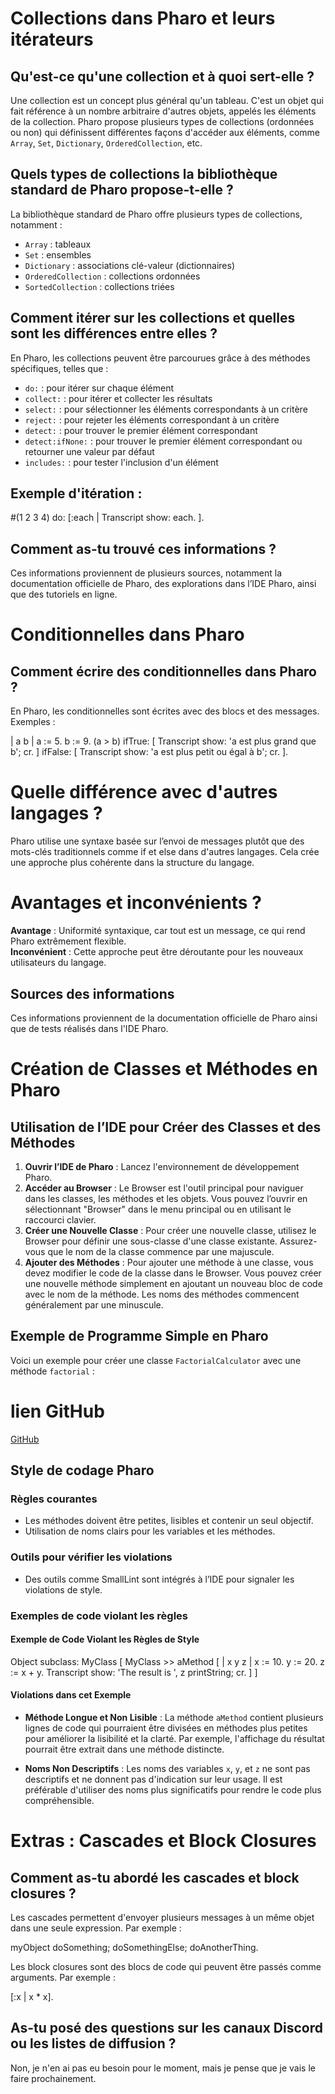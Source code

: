 
# Collections dans Pharo et leurs itérateurs

## Qu'est-ce qu'une collection et à quoi sert-elle ?

Une collection est un concept plus général qu'un tableau. C'est un objet qui fait référence à un nombre arbitraire d'autres objets, appelés les éléments de la collection. Pharo propose plusieurs types de collections (ordonnées ou non) qui définissent différentes façons d'accéder aux éléments, comme `Array`, `Set`, `Dictionary`, `OrderedCollection`, etc.

## Quels types de collections la bibliothèque standard de Pharo propose-t-elle ?

La bibliothèque standard de Pharo offre plusieurs types de collections, notamment :

- `Array` : tableaux
- `Set` : ensembles
- `Dictionary` : associations clé-valeur (dictionnaires)
- `OrderedCollection` : collections ordonnées
- `SortedCollection` : collections triées

## Comment itérer sur les collections et quelles sont les différences entre elles ?

En Pharo, les collections peuvent être parcourues grâce à des méthodes spécifiques, telles que :

- `do:` : pour itérer sur chaque élément
- `collect:` : pour itérer et collecter les résultats
- `select:` : pour sélectionner les éléments correspondants à un critère
- `reject:` : pour rejeter les éléments correspondant à un critère
- `detect:` : pour trouver le premier élément correspondant
- `detect:ifNone:` : pour trouver le premier élément correspondant ou retourner une valeur par défaut
- `includes:` : pour tester l'inclusion d'un élément

## Exemple d'itération  :


#(1 2 3 4) do: [:each | Transcript show: each. ].

## Comment as-tu trouvé ces informations ?

Ces informations proviennent de plusieurs sources, notamment la documentation officielle de Pharo, des explorations dans l’IDE Pharo, ainsi que des tutoriels en ligne.

# Conditionnelles dans Pharo
## Comment écrire des conditionnelles dans Pharo ?
En Pharo, les conditionnelles sont écrites avec des blocs et des messages. Exemples :

| a b |
a := 5.
b := 9.
(a > b)
    ifTrue: [ Transcript show: 'a est plus grand que b'; cr. ]
    ifFalse: [ Transcript show: 'a est plus petit ou égal à b'; cr. ].

# Quelle différence avec d'autres langages ?
Pharo utilise une syntaxe basée sur l’envoi de messages plutôt que des mots-clés traditionnels comme if et else dans d'autres langages. Cela crée une approche plus cohérente dans la structure du langage.

# Avantages et inconvénients ?

**Avantage** : Uniformité syntaxique, car tout est un message, ce qui rend Pharo extrêmement flexible.  
**Inconvénient** : Cette approche peut être déroutante pour les nouveaux utilisateurs du langage.

## Sources des informations

Ces informations proviennent de la documentation officielle de Pharo ainsi que de tests réalisés dans l'IDE Pharo.

# Création de Classes et Méthodes en Pharo

## Utilisation de l’IDE pour Créer des Classes et des Méthodes

1. **Ouvrir l’IDE de Pharo** : Lancez l'environnement de développement Pharo.
2. **Accéder au Browser** : Le Browser est l'outil principal pour naviguer dans les classes, les méthodes et les objets. Vous pouvez l’ouvrir en sélectionnant "Browser" dans le menu principal ou en utilisant le raccourci clavier.
3. **Créer une Nouvelle Classe** : Pour créer une nouvelle classe, utilisez le Browser pour définir une sous-classe d'une classe existante. Assurez-vous que le nom de la classe commence par une majuscule.
4. **Ajouter des Méthodes** : Pour ajouter une méthode à une classe, vous devez modifier le code de la classe dans le Browser. Vous pouvez créer une nouvelle méthode simplement en ajoutant un nouveau bloc de code avec le nom de la méthode. Les noms des méthodes commencent généralement par une minuscule.

## Exemple de Programme Simple en Pharo

Voici un exemple pour créer une classe `FactorialCalculator` avec une méthode `factorial` :

 # lien GitHub
[GitHub](https://github.com/salim2607/MyCounter)


## Style de codage Pharo

### Règles courantes

- Les méthodes doivent être petites, lisibles et contenir un seul objectif.
- Utilisation de noms clairs pour les variables et les méthodes.

### Outils pour vérifier les violations

- Des outils comme SmallLint sont intégrés à l’IDE pour signaler les violations de style.

### Exemples de code violant les règles

#### Exemple de Code Violant les Règles de Style

 
Object subclass: MyClass [
    MyClass >> aMethod [
        | x y z |
        x := 10.
        y := 20.
        z := x + y.
        Transcript show: 'The result is ', z printString; cr.
    ]
]

#### Violations dans cet Exemple

- **Méthode Longue et Non Lisible** : La méthode `aMethod` contient plusieurs lignes de code qui pourraient être divisées en méthodes plus petites pour améliorer la lisibilité et la clarté. Par exemple, l'affichage du résultat pourrait être extrait dans une méthode distincte.

- **Noms Non Descriptifs** : Les noms des variables `x`, `y`, et `z` ne sont pas descriptifs et ne donnent pas d'indication sur leur usage. Il est préférable d'utiliser des noms plus significatifs pour rendre le code plus compréhensible.


# Extras : Cascades et Block Closures

## Comment as-tu abordé les cascades et block closures ?

Les cascades permettent d'envoyer plusieurs messages à un même objet dans une seule expression. Par exemple :

myObject doSomething; doSomethingElse; doAnotherThing.

Les block closures sont des blocs de code qui peuvent être passés comme arguments. Par exemple :

[:x | x * x].

## As-tu posé des questions sur les canaux Discord ou les listes de diffusion ?

Non, je n'en ai pas eu besoin pour le moment, mais je pense que je vais le faire prochainement.